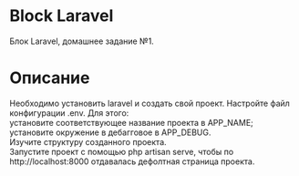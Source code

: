 # Block Laravel
Блок Laravel, домашнее задание №1.  
# Описание  
Необходимо установить laravel и создать свой проект. Настройте файл конфигурации .env. Для этого:  
установите соответствующее название проекта в APP_NAME;  
установите окружение в дебагговое в APP_DEBUG.  
Изучите структуру созданного проекта.  
Запустите проект с помощью php artisan serve, чтобы по http://localhost:8000 отдавалась дефолтная страница проекта.
